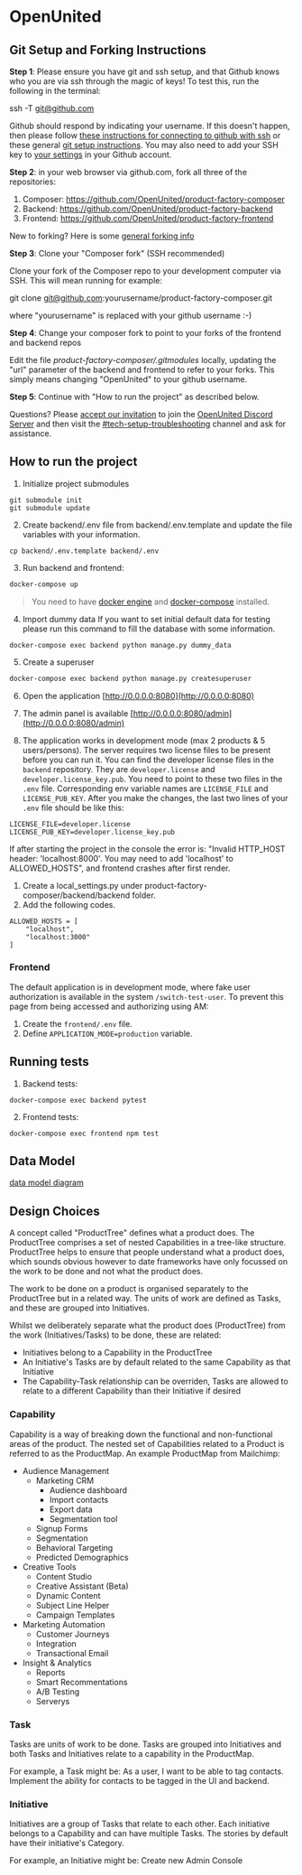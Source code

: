 # OpenUnited

## Git Setup and Forking Instructions

**Step 1**: Please ensure you have git and ssh setup, and that Github knows who you are via ssh through the magic of keys! To test this, run the following in the terminal:

ssh -T git@github.com

Github should respond by indicating your username. If this doesn't happen, then please follow [these instructions for connecting to github with ssh](https://docs.github.com/en/authentication/connecting-to-github-with-ssh) or these general [git setup instructions](https://docs.github.com/en/get-started/quickstart/set-up-git). You may also need to add your SSH key to [your settings](https://github.com/settings/keys) in your Github account.

**Step 2**: in your web browser via github.com, fork all three of the repositories:

1. Composer: https://github.com/OpenUnited/product-factory-composer
2. Backend: https://github.com/OpenUnited/product-factory-backend
3. Frontend: https://github.com/OpenUnited/product-factory-frontend

New to forking? Here is some [general forking info](https://docs.github.com/en/get-started/quickstart/fork-a-repo)

**Step 3**: Clone your "Composer fork" (SSH recommended)

Clone your fork of the Composer repo to your development computer via SSH. This will mean running for example:

git clone git@github.com:yourusername/product-factory-composer.git

where "yourusername" is replaced with your github username :-)

**Step 4**: Change your composer fork to point to your forks of the frontend and backend repos

Edit the file *product-factory-composer/.gitmodules* locally, updating the "url" parameter of the backend and frontend to refer to your forks. This simply means changing "OpenUnited" to your github username.


**Step 5**: Continue with "How to run the project" as described below. 

Questions? Please [accept our invitation](https://discord.com/invite/T3xevYvWey) to join the [OpenUnited Discord Server](https://discord.com/invite/T3xevYvWey) and then visit the [#tech-setup-troubleshooting](https://discord.com/channels/910309960477446244/929010516666503208) channel and ask for assistance.

## How to run the project

1. Initialize project submodules
```
git submodule init
git submodule update
```
2. Create backend/.env file from backend/.env.template and update the file variables with your information.
```
cp backend/.env.template backend/.env
```

3. Run backend and frontend:
```sh
docker-compose up
```
> You need to have [docker engine](https://docs.docker.com/engine/install/) and [docker-compose](https://docs.docker.com/compose/install/) installed.

4. Import dummy data
If you want to set initial default data for testing please run this command to fill the database with some information.
```
docker-compose exec backend python manage.py dummy_data
```

5. Create a superuser
```sh
docker-compose exec backend python manage.py createsuperuser
```

6. Open the application [http://0.0.0.0:8080](http://0.0.0.0:8080)

7. The admin panel is available [http://0.0.0.0:8080/admin](http://0.0.0.0:8080/admin)

8. The application works in development mode (max 2 products & 5 users/persons).
The server requires two license files to be present before you can run it. You can find the developer license files in the `backend` repository. They are `developer.license` and `developer.license_key.pub`. You need to point to these two files in the `.env` file. Corresponding env variable names are `LICENSE_FILE` and `LICENSE_PUB_KEY`. After you make the changes, the last two lines of your `.env` file should be like this:
```
LICENSE_FILE=developer.license
LICENSE_PUB_KEY=developer.license_key.pub
```

If after starting the project in the console the error is: "Invalid HTTP_HOST header: 'localhost:8000'. You may need to add 'localhost' to ALLOWED_HOSTS", and frontend crashes after first render.
1. Create a local_settings.py under product-factory-composer/backend/backend folder.
2. Add the following codes.
```
ALLOWED_HOSTS = [
    "localhost",
    "localhost:3000"
]
```


### Frontend
The default application is in development mode, where fake user authorization is available in the system `/switch-test-user`.
To prevent this page from being accessed and authorizing using AM:
1. Create the `frontend/.env` file.
2. Define `APPLICATION_MODE=production` variable.


## Running tests

1. Backend tests:
```
docker-compose exec backend pytest
```

2. Frontend tests:
```
docker-compose exec frontend npm test
```

## Data Model

[data model diagram](https://github.com/OpenUnited/product-factory-composer/blob/master/docs/diagrams/openunited-data-model%20v1.0.png)

## Design Choices

A concept called "ProductTree" defines what a product does. The ProductTree comprises a set of nested Capabilities in a tree-like structure. ProductTree helps to ensure that people understand what a product does, which sounds obvious however to date frameworks have only focussed on the work to be done and not what the product does.

The work to be done on a product is organised separately to the ProductTree but in a related way.  The units of work are defined as Tasks, and these are grouped into Initiatives.

Whilst we deliberately separate what the product does (ProductTree) from the work (Initiatives/Tasks) to be done, these are related:

* Initiatives belong to a Capability in the ProductTree
* An Initiative's Tasks are by default related to the same Capability as that Initiative
* The Capability-Task relationship can be overriden, Tasks are allowed to relate to a different Capability than their Initiative if desired

### Capability
Capability is a way of breaking down the functional and non-functional areas of the product. The nested set of Capabilities related to a Product is referred to as the ProductMap.  An example ProductMap from Mailchimp:

* Audience Management
  * Marketing CRM
    * Audience dashboard
    * Import contacts
    * Export data
    * Segmentation tool
  * Signup Forms
  * Segmentation
  * Behavioral Targeting
  * Predicted Demographics
* Creative Tools
  * Content Studio
  * Creative Assistant (Beta)
  * Dynamic Content
  * Subject Line Helper
  * Campaign Templates
* Marketing Automation
  * Customer Journeys
  * Integration
  * Transactional Email
* Insight & Analytics
  * Reports
  * Smart Recommentations
  * A/B Testing
  * Serverys

### Task
Tasks are units of work to be done. Tasks are grouped into Initiatives and both Tasks and Initiatives relate to a capability in the ProductMap.

For example, a Task might be: As a user, I want to be able to tag contacts. Implement the ability for contacts to be tagged in the UI and backend.

### Initiative
Initiatives are a group of Tasks that relate to each other. Each initiative belongs to a Capability and can have multiple Tasks. The stories by default have their initiative's Category.

For example, an Initiative might be: Create new Admin Console
